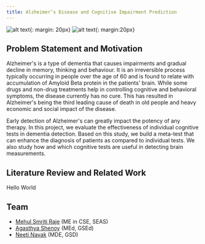 ```yaml
---
title: Alzheimer’s Disease and Cognitive Impairment Prediction
---
```






![alt text](https://www.alz.org/braintour/images/alzheimer_brain.jpg "Alzheimer's Brain"){: margin: 20px}                             ![alt text](https://stc.unm.edu/wp-content/uploads/2015/06/alzheimers-amyloid-plaques-300x232.png "Amyloid Beta Protein"){: margin:20px}    







## Problem Statement and Motivation 

Alzheimer's is a type of dementia that causes impairments and gradual decline in memory, thinking and behaviour. It is an irreversible process typically occurring in people over the age of 60 and is found to relate with accumulation of Amyloid Beta protein in the patients' brain. While some drugs and non-drug treatments help in controlling cognitive and behavioral symptoms, the disease currently has no cure. This has resulted in Alzheimer's being the third leading cause of death in old people and heavy economic and social impact of the disease. 

Early detection of Alzheimer's can greatly impact the potency of any therapy. In this project, we evaluate the effectiveness of individual cognitive tests in dementia detection. Based on this study, we build a meta-test that can enhance the diagnosis of patients as compared to individual tests. We also study how and which cognitive tests are useful in detecting brain measurements.





## Literature Review and Related Work 



Hello World





## Team 

* [Mehul Smriti Raje](https://github.com/mraje16) (ME in CSE, SEAS)
* [Agasthya Shenoy](https://github.com/agasthyaps) (MEd, GSEd)
* [Neeti Nayak](https://github.com/neetinayak) (MDE, GSD)